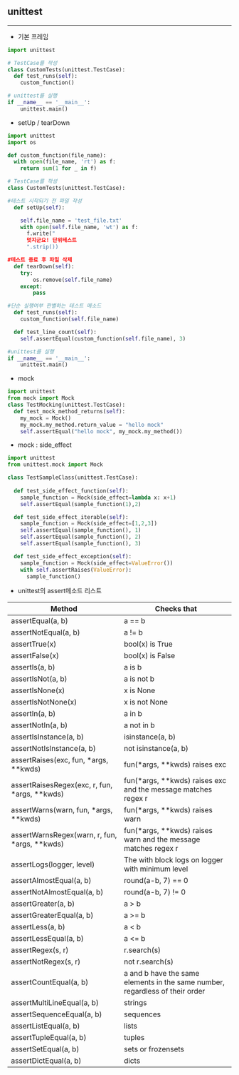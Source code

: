 ## unittest
---
- 기본 프레임
~~~python
import unittest

# TestCase를 작성
class CustomTests(unittest.TestCase):
  def test_runs(self):
    custom_function()

# unittest를 실행
if __name__ == '__main__':  
    unittest.main()
~~~

- setUp / tearDown
~~~python
import unittest
import os

def custom_function(file_name):
  with open(file_name, 'rt') as f:
    return sum(1 for _ in f)

# TestCase를 작성
class CustomTests(unittest.TestCase):

#테스트 시작되기 전 파일 작성
  def setUp(self):

    self.file_name = 'test_file.txt'
    with open(self.file_name, 'wt') as f:
      f.write("
      멋지군요! 단위테스트
      ".strip())

#테스트 종료 후 파일 삭제 
  def tearDown(self):
    try:
        os.remove(self.file_name)
    except:
        pass

#단순 실행여부 판별하는 테스트 메소드
  def test_runs(self):
    custom_function(self.file_name)

  def test_line_count(self):
    self.assertEqual(custom_function(self.file_name), 3)

#unittest를 실행
if __name__ == '__main__':
    unittest.main()
~~~

- mock
~~~python
import unittest
from mock import Mock
class TestMocking(unittest.TestCase):
  def test_mock_method_returns(self):
    my_mock = Mock()
    my_mock.my_method.return_value = "hello mock"
    self.assertEqual("hello mock", my_mock.my_method())
~~~
- mock : side_effect
~~~python
import unittest
from unittest.mock import Mock

class TestSampleClass(unittest.TestCase):
  
  def test_side_effect_function(self):
    sample_function = Mock(side_effect=lambda x: x+1)
    self.assertEqual(sample_function(1),2)

  def test_side_effect_iterable(self):
    sample_function = Mock(side_effect=[1,2,3])
    self.assertEqual(sample_function(), 1)
    self.assertEqual(sample_function(), 2)
    self.assertEqual(sample_function(), 3)

  def test_side_effect_exception(self):
    sample_function = Mock(side_effect=ValueError())
    with self.assertRaises(ValueError):
      sample_function()
~~~


- unittest의 assert메소드 리스트

Method|	Checks that|
---|---|
assertEqual(a, b)|	a == b	 
assertNotEqual(a, b)|	a != b	 
assertTrue(x)|	bool(x) is True	 
assertFalse(x)|	bool(x) is False	 
assertIs(a, b)|	a is b
assertIsNot(a, b)|	a is not b
assertIsNone(x)|	x is None
assertIsNotNone(x)|	x is not None
assertIn(a, b)|	a in b
assertNotIn(a, b)|	a not in b
assertIsInstance(a, b)|	isinstance(a, b)
assertNotIsInstance(a, b)|	not isinstance(a, b)
assertRaises(exc, fun, *args, **kwds)|	fun(*args, **kwds) raises exc	 
assertRaisesRegex(exc, r, fun, *args, **kwds)|	fun(*args, **kwds) raises exc and the message matches regex r
assertWarns(warn, fun, *args, **kwds)|	fun(*args, **kwds) raises warn
assertWarnsRegex(warn, r, fun, *args, **kwds)|	fun(*args, **kwds) raises warn and the message matches regex r
assertLogs(logger, level)|	The with block logs on logger with minimum level
assertAlmostEqual(a, b)|	round(a-b, 7) == 0
assertNotAlmostEqual(a, b)|	round(a-b, 7) != 0	 
assertGreater(a, b)|	a > b
assertGreaterEqual(a, b)|	a >= b
assertLess(a, b)|	a < b
assertLessEqual(a, b)|	a <= b
assertRegex(s, r)|	r.search(s)
assertNotRegex(s, r)|	not r.search(s)
assertCountEqual(a, b)|	a and b have the same elements in the same number, regardless of their order
assertMultiLineEqual(a, b)|	strings
assertSequenceEqual(a, b)|	sequences
assertListEqual(a, b)|	lists
assertTupleEqual(a, b)|	tuples
assertSetEqual(a, b)|	sets or frozensets
assertDictEqual(a, b)|	dicts
